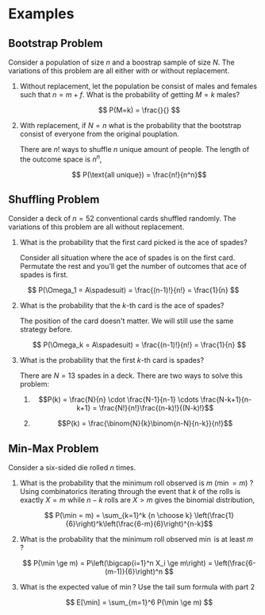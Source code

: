#  Examples

## Bootstrap Problem
Consider a population of size $n$ and a boostrap sample of size $N$. The variations of this problem are all either with or without replacement.

1. Without replacement, let the population be consist of males and females such that $n=m+f$. What is the probability of getting $M=k$ males?

    $$ P(M=k) = \frac{}{} $$

2. With replacement, if $N=n$ what is the probability that the bootstrap consist of everyone from the original pouplation.

    There are $n!$ ways to shuffle $n$ unique amount of people. The length of the outcome space is $n^n$,

    $$ P(\text{all unique}) = \frac{n!}{n^n}$$

## Shuffling Problem

Consider a deck of $n=52$ conventional cards shuffled randomly. The variations of this problem are all without replacement.

1. What is the probability that the first card picked is the ace of spades?

    Consider all situation where the ace of spades is on the first card. Permutate the rest and you'll get the number of outcomes that ace of spades is first.

$$
    P(\Omega_1 = A\spadesuit) = \frac{(n-1)!}{n!} = \frac{1}{n}
$$

2. What is the probability that the $k$-th card is the ace of spades?

    The position of the card doesn't matter. We will still use the same strategy before.

    $$
    P(\Omega_k = A\spadesuit) = \frac{(n-1)!}{n!} = \frac{1}{n}
    $$

3. What is the probability that the first $k$-th card is spades?

    There are $N=13$ spades in a deck. There are two ways to solve this problem:

    1. $$P(k) = \frac{N}{n} \cdot \frac{N-1}{n-1} \cdots \frac{N-k+1}{n-k+1} = \frac{N!}{n!}\frac{(n-k)!}{(N-k)!}$$

    2. $$P(k) = \frac{\binom{N}{k}\binom{n-N}{n-k}}{n!}$$

## Min-Max Problem

Consider a six-sided die rolled $n$ times.

1. What is the probability that the minimum roll observed is $m$ ($\min = m$) ?
    Using combinatorics iterating through the event that $k$ of the rolls is exactly $X=m$ while $n-k$ rolls are $X>m$ gives the binomial distribution,

    $$ P(\min = m) = \sum_{k=1}^k {n \choose k} \left(\frac{1}{6}\right)^k\left(\frac{6-m}{6}\right)^{n-k}$$

1. What is the probability that the minimum roll observed $\min$ is at least $m$ ?


    $$ P(\min \ge m) = P\left(\bigcap{i=1}^n X_i \ge m\right) = \left(\frac{6-(m-1)}{6}\right)^n $$

1. What is the expected value of $\min$?
    Use the tail sum formula with part 2

    $$ E[\min] = \sum_{m=1}^6 P(\min \ge m) $$